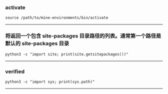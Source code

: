 ### activate

```
source /path/to/mine-environments/bin/activate
```

<hr>

### 将返回一个包含 site-packages 目录路径的列表。通常第一个路径是默认的 site-packages 目录

```
python3 -c "import site; print(site.getsitepackages())"
```

<hr>

### verified

```
python3 -c "import sys; print(sys.path)"
```

<hr>
